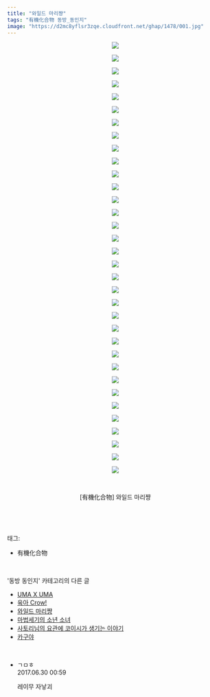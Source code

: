 ```yaml
---
title: "와일드 마리쨩"
tags: "有機化合物 동방_동인지"
image: "https://d2mc8yflsr3zqe.cloudfront.net/ghap/1478/001.jpg"
---
```

<div class="article">
<p style="text-align: center; clear: none; float: none;"><img src="{{ site.imgserver2 }}/ghap/1478/001.jpg"/></p>
<p style="text-align: center; clear: none; float: none;"><img src="{{ site.imgserver2 }}/ghap/1478/002.jpg"/></p>
<p style="text-align: center; clear: none; float: none;"><img src="{{ site.imgserver2 }}/ghap/1478/003.jpg"/></p>
<p style="text-align: center; clear: none; float: none;"><img src="{{ site.imgserver2 }}/ghap/1478/004.jpg"/></p>
<p style="text-align: center; clear: none; float: none;"><img src="{{ site.imgserver2 }}/ghap/1478/005.jpg"/></p>
<p style="text-align: center; clear: none; float: none;"><img src="{{ site.imgserver2 }}/ghap/1478/006.jpg"/></p>
<p style="text-align: center; clear: none; float: none;"><img src="{{ site.imgserver2 }}/ghap/1478/007.jpg"/></p>
<p style="text-align: center; clear: none; float: none;"><img src="{{ site.imgserver2 }}/ghap/1478/008.jpg"/></p>
<p style="text-align: center; clear: none; float: none;"><img src="{{ site.imgserver2 }}/ghap/1478/009.jpg"/></p>
<p style="text-align: center; clear: none; float: none;"><img src="{{ site.imgserver2 }}/ghap/1478/010.jpg"/></p>
<p style="text-align: center; clear: none; float: none;"><img src="{{ site.imgserver2 }}/ghap/1478/011.jpg"/></p>
<p style="text-align: center; clear: none; float: none;"><img src="{{ site.imgserver2 }}/ghap/1478/012.jpg"/></p>
<p style="text-align: center; clear: none; float: none;"><img src="{{ site.imgserver2 }}/ghap/1478/013.jpg"/></p>
<p style="text-align: center; clear: none; float: none;"><img src="{{ site.imgserver2 }}/ghap/1478/014.jpg"/></p>
<p style="text-align: center; clear: none; float: none;"><img src="{{ site.imgserver2 }}/ghap/1478/015.jpg"/></p>
<p style="text-align: center; clear: none; float: none;"><img src="{{ site.imgserver2 }}/ghap/1478/016.jpg"/></p>
<p style="text-align: center; clear: none; float: none;"><img src="{{ site.imgserver2 }}/ghap/1478/017.jpg"/></p>
<p style="text-align: center; clear: none; float: none;"><img src="{{ site.imgserver2 }}/ghap/1478/018.jpg"/></p>
<p style="text-align: center; clear: none; float: none;"><img src="{{ site.imgserver2 }}/ghap/1478/019.jpg"/></p>
<p style="text-align: center; clear: none; float: none;"><img src="{{ site.imgserver2 }}/ghap/1478/020.jpg"/></p>
<p style="text-align: center; clear: none; float: none;"><img src="{{ site.imgserver2 }}/ghap/1478/021.jpg"/></p>
<p style="text-align: center; clear: none; float: none;"><img src="{{ site.imgserver2 }}/ghap/1478/022.jpg"/></p>
<p style="text-align: center; clear: none; float: none;"><img src="{{ site.imgserver2 }}/ghap/1478/023.jpg"/></p>
<p style="text-align: center; clear: none; float: none;"><img src="{{ site.imgserver2 }}/ghap/1478/024.jpg"/></p>
<p style="text-align: center; clear: none; float: none;"><img src="{{ site.imgserver2 }}/ghap/1478/025.jpg"/></p>
<p style="text-align: center; clear: none; float: none;"><img src="{{ site.imgserver2 }}/ghap/1478/026.jpg"/></p>
<p style="text-align: center; clear: none; float: none;"><img src="{{ site.imgserver2 }}/ghap/1478/027.jpg"/></p>
<p style="text-align: center; clear: none; float: none;"><img src="{{ site.imgserver2 }}/ghap/1478/028.jpg"/></p>
<p style="text-align: center; clear: none; float: none;"><img src="{{ site.imgserver2 }}/ghap/1478/029.jpg"/></p>
<p style="text-align: center; clear: none; float: none;"><img src="{{ site.imgserver2 }}/ghap/1478/030.jpg"/></p>
<p style="text-align: center; clear: none; float: none;"><img src="{{ site.imgserver2 }}/ghap/1478/031.jpg"/></p>
<p style="text-align: center; clear: none; float: none;"><img src="{{ site.imgserver2 }}/ghap/1478/032.jpg"/></p>
<p style="text-align: center; clear: none; float: none;"><img src="{{ site.imgserver2 }}/ghap/1478/033.jpg"/></p>
<p style="text-align: center; clear: none; float: none;"><img src="{{ site.imgserver2 }}/ghap/1478/034.jpg"/></p>
<p style="text-align: center; clear: none; float: none;"><br/></p>
<p style="text-align: center; clear: none; float: none;">[有機化合物] 와일드 마리쨩</p>
<p><br/></p>
</div><br/>
<div class="tagTrail">
<p>태그: </p>
<ul>
<li>有機化合物</li>
</ul>
</div><br/>
<div class="another">
<p>'동방 동인지' 카테고리의 다른 글</p>
<ul>
<li><a href="/ghap_1481">UMA X UMA</a></li>
<li><a href="/ghap_1479">육아 Crow!</a></li>
<li><a href="/ghap_1478">와일드 마리쨩</a></li>
<li><a href="/ghap_1476">마법세기의 소년 소녀</a></li>
<li><a href="/ghap_1475">사토리님의 요관에 코이시가 생기는 이야기</a></li>
<li><a href="/ghap_1473">카구야</a></li>
</ul>
</div><br/>
<div class="cb_module cb_fluid">
<div class="cb_wrt cb_profile">
<div class="comment">
<ul>
<li class="cb_thumb_off" id="comment15025507">
<div class="cb_comment_area">
<div class="cb_info_area">
<div class="cb_section">
<span class="cb_nick_name">ㄱㅁㅎ</span>
</div>
<div class="cb_section">
<span class="cb_date">2017.06.30 00:59 </span>
</div>
</div>
<div class="cb_dsc_comment">
<p class="cb_dsc">
											레이무 자낳괴
										</p>
</div>
</div></li>
</ul>
</div>
</div><!-- commentList close -->
</div><br/>
